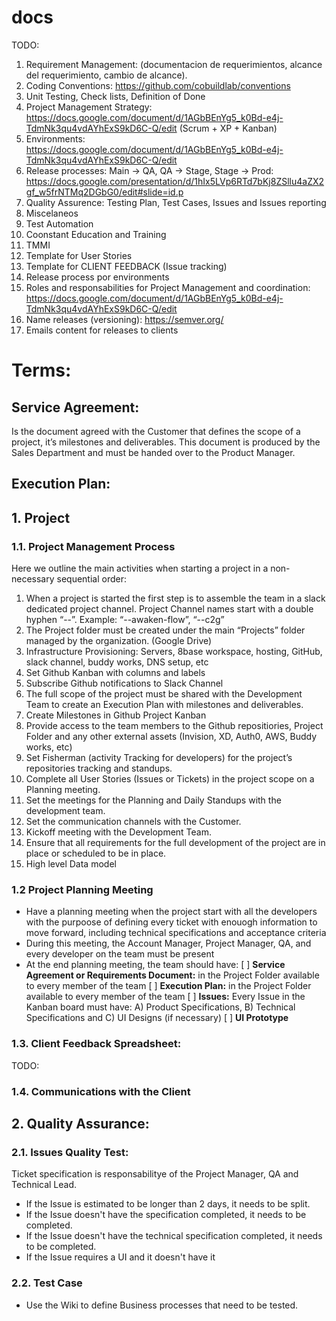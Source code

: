 # docs

TODO: 

1. Requirement Management: (documentacion de requerimientos, alcance del requerimiento, cambio de alcance).
1. Coding Conventions: https://github.com/cobuildlab/conventions
1. Unit Testing, Check lists, Definition of Done
1. Project Management Strategy: https://docs.google.com/document/d/1AGbBEnYg5_k0Bd-e4j-TdmNk3qu4vdAYhExS9kD6C-Q/edit (Scrum + XP + Kanban)
1. Environments: https://docs.google.com/document/d/1AGbBEnYg5_k0Bd-e4j-TdmNk3qu4vdAYhExS9kD6C-Q/edit 
1. Release processes: Main -> QA, QA -> Stage, Stage -> Prod: https://docs.google.com/presentation/d/1hIx5LVp6RTd7bKj8ZSllu4aZX2gf_w5frNTMq2DGbG0/edit#slide=id.p
1. Quality Assurence: Testing Plan, Test Cases, Issues and Issues reporting
1. Miscelaneos
1. Test Automation
1. Coonstant Education and Training
1. TMMI
2. Template for User Stories
3. Template for CLIENT FEEDBACK (Issue tracking)
4. Release process por environments
5. Roles and responsabilities for Project Management and coordination: https://docs.google.com/document/d/1AGbBEnYg5_k0Bd-e4j-TdmNk3qu4vdAYhExS9kD6C-Q/edit
6. Name releases (versioning): https://semver.org/
7. Emails content for releases to clients

# Terms:

## Service Agreement: 
Is the document agreed with the Customer that defines the scope of a project, it’s milestones and deliverables. This document is produced by the Sales Department and must be handed over to the Product Manager.

## Execution Plan:


## 1. Project

### 1.1. Project Management Process

Here we outline the main activities when starting a project in a non-necessary sequential order:

1. When a project is started the first step is to assemble the team in a slack dedicated project channel. Project Channel names start with a double hyphen “--”. Example: “--awaken-flow”, “--c2g”
2. The Project folder must be created under the main “Projects” folder managed by the organization. (Google Drive)
3. Infrastructure Provisioning: Servers, 8base workspace, hosting, GitHub, slack channel, buddy works, DNS setup, etc
4. Set Github Kanban with columns and labels
5. Subscribe Github notifications to Slack Channel
6. The full scope of the project must be shared with the Development Team to create an Execution Plan with milestones and deliverables.
7. Create Milestones in Github Project Kanban
8. Provide access to the team members to the Github repositiories, Project Folder and any other external assets (Invision, XD, Auth0, AWS, Buddy works, etc)
9. Set Fisherman (activity Tracking for developers) for the project’s repositories tracking and standups.
10. Complete all User Stories (Issues or Tickets) in the project scope on a Planning meeting.
11. Set the meetings for the Planning and Daily Standups with the development team.
12. Set the communication channels with the Customer.
13. Kickoff meeting with the Development Team.
14. Ensure that all requirements for the full development of the project are in place or scheduled to be in place. 
15. High level Data model

### 1.2 Project Planning Meeting

- Have a planning meeting when the project start with all the developers with the purpoose of defining every ticket with enouogh information to move forward, including technical specifications and acceptance criteria
- During this meeting, the Account Manager, Project Manager, QA, and every developer on the team must be present
- At the end planning meeting, the team should have:
 [ ] **Service Agreement or Requirements Document:** in the Project Folder available to every member of the team
 [ ] **Execution Plan:** in the Project Folder available to every member of the team
 [ ] **Issues:**  Every Issue in the Kanban board must have: A) Product Specifications, B) Technical Specifications and C) UI Designs (if necessary)
 [ ] **UI Prototype**
 
### 1.3. Client Feedback Spreadsheet:
 
 TODO: 
 

### 1.4. Communications with the Client

 
## 2. Quality Assurance:

### 2.1. Issues Quality Test:

Ticket specification is responsabilitye of the Project Manager, QA and Technical Lead.

- If the Issue is estimated to be longer than 2 days, it needs to be split.
- If the Issue doesn't have the specification completed, it needs to be completed.
- If the Issue doesn't have the technical specification completed, it needs to be completed.
- If the Issue requires a UI and it doesn't have it 

### 2.2. Test Case

- Use the Wiki to define Business processes that need to be tested. 




  
